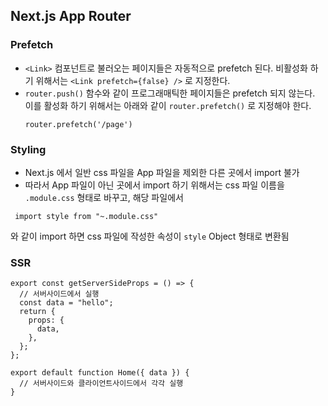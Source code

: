 ## Next.js App Router

### Prefetch

- `<Link>` 컴포넌트로 불러오는 페이지들은 자동적으로 prefetch 된다. 비활성화 하기 위해서는 `<Link prefetch={false} />` 로 지정한다.
- `router.push()` 함수와 같이 프로그래매틱한 페이지들은 prefetch 되지 않는다. 이를 활성화 하기 위해서는 아래와 같이 `router.prefetch()` 로 지정해야 한다.
  ```
  router.prefetch('/page')
  ```

### Styling

- Next.js 에서 일반 css 파일을 App 파일을 제외한 다른 곳에서 import 불가
- 따라서 App 파일이 아닌 곳에서 import 하기 위해서는 css 파일 이름을 `.module.css` 형태로 바꾸고, 해당 파일에서

```
 import style from "~.module.css"
```

와 같이 import 하면 css 파일에 작성한 속성이 `style` Object 형태로 변환됨

### SSR

```tsx
export const getServerSideProps = () => {
  // 서버사이드에서 실행
  const data = "hello";
  return {
    props: {
      data,
    },
  };
};

export default function Home({ data }) {
  // 서버사이드와 클라이언트사이드에서 각각 실행
}
```
